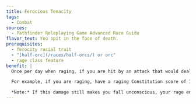 ```yaml
---
title: Ferocious Tenacity
tags:
  - Combat
sources:
  - Pathfinder Roleplaying Game Advanced Race Guide
flavor_text: You spit in the face of death.
prerequisites:
  - ferocity racial trait
  - "[half-orc](/races/half-orcs/) or orc"
  - rage class feature
benefit: |
  Once per day when raging, if you are hit by an attack that would deal enough hit points of damage to kill you (negative hit points equal to your Constitution score), as an immediate action you may expend 1 or more rounds of rage to negate some of this damage and keep yourself alive. Each round of rage you spend reduces the attack's damage by 1 point, but cannot reduce the damage taken below 1 hit point.

  For example, if you are raging, have a raging Constitution score of 18, are currently at 2 hit points, and take 20 hit points of damage from a hit (which is enough to bring you to --18 hit points, thereby killing you), you may spend 1 round of rage to reduce the damage by 1 hit point (leaving you perilously close to death at --17 hit points); if you spend 17 rounds of rage, you reduce the damage to 1 (the minimum), leaving you with 1 hit point.

  *Note:* If this damage still makes you fall unconscious, your rage ends just like it normally would, lowering your Constitution to its normal value and reducing your hit point total as normal. Therefore, it is possible to use this feat to prevent yourself from instantly dying, yet you still die because your negative hit points exceed your normal Constitution score---take your normal Constitution into account when deciding how many rounds of rage to spend with this feat.
---
```


